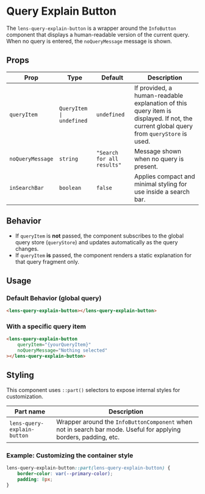 # Query Explain Button

The `lens-query-explain-button` is a wrapper around the `InfoButton` component that displays a human-readable version of the current query. When no query is entered, the `noQueryMessage` message is shown.

## Props

| Prop             | Type                     | Default                    | Description                                                                                                                            |
| ---------------- | ------------------------ | -------------------------- | -------------------------------------------------------------------------------------------------------------------------------------- |
| `queryItem`      | `QueryItem \| undefined` | `undefined`                | If provided, a human-readable explanation of this query item is displayed. If not, the current global query from `queryStore` is used. |
| `noQueryMessage` | `string`                 | `"Search for all results"` | Message shown when no query is present.                                                                                                |
| `inSearchBar`    | `boolean`                | `false`                    | Applies compact and minimal styling for use inside a search bar.                                                                       |

## Behavior

- If `queryItem` is **not** passed, the component subscribes to the global query store (`queryStore`) and updates automatically as the query changes.
- If `queryItem` **is** passed, the component renders a static explanation for that query fragment only.

## Usage

### Default Behavior (global query)

```html
<lens-query-explain-button></lens-query-explain-button>
```

### With a specific query item

```html
<lens-query-explain-button
    queryItem="{yourQueryItem}"
    noQueryMessage="Nothing selected"
></lens-query-explain-button>
```

## Styling

This component uses `::part()` selectors to expose internal styles for customization.

| Part name                   | Description                                                                                                      |
| --------------------------- | ---------------------------------------------------------------------------------------------------------------- |
| `lens-query-explain-button` | Wrapper around the `InfoButtonComponent` when not in search bar mode. Useful for applying borders, padding, etc. |

### Example: Customizing the container style

```css
lens-query-explain-button::part(lens-query-explain-button) {
    border-color: var(--primary-color);
    padding: 8px;
}
```
